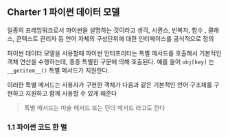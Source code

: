 ## Charter 1 파이썬 데이터 모델

일종의 프레임워크로서 파이썬을 설명하는 것이라고 생각, 시퀀스, 반복자, 함수 , 클래스, 콘텍스트 관리자 등 언어 자체의 구성단위에 대한 인터페이스를 공식적으로 정의

파이썬 데이터 모델을 사용할때 파이썬 인터프리터는 특별 메서드를 호출해서 기본적인 객체 연산을 수행하는데, 종종 특별한 구문에 의해 호출된다. 예를 들어 `obj[key]` 는 `__getitem__()` 특별 메서드가 지원한다.

이러한 특별 메서드는 사용자가 구현한 객체가 다음과 같은 기본적인 언어 구조체를 구현하고 지원하고 함께 사용할 수 있게 해준다

> 특별 메서드는 마술 메서드 또는 던더 메서드 라고도 한다

### 1.1 파이썬 코드 한 벌



